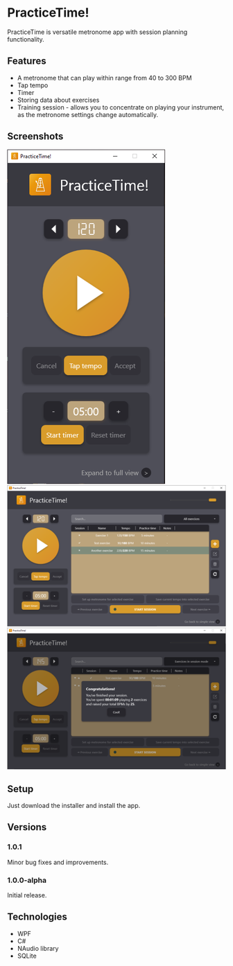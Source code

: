 # PracticeTime!

PracticeTime is versatile metronome app with session planning functionality.

## Features
* A metronome that can play within range from 40 to 300 BPM
* Tap tempo
* Timer
* Storing data about exercises
* Training session - allows you to concentrate on playing your instrument, as the metronome settings change automatically.

## Screenshots

![App in simple view](screenshot1.png)
![App in extended view](screenshot2.png)
![App after training session](screenshot3.png)

## Setup
Just download the installer and install the app.

## Versions
### 1.0.1
Minor bug fixes and improvements.

### 1.0.0-alpha
Initial release.

## Technologies
* WPF
* C#
* NAudio library
* SQLite
